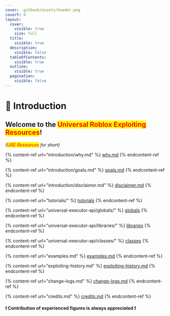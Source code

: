 ```yaml
---
cover: .gitbook/assets/header.png
coverY: 0
layout:
  cover:
    visible: true
    size: full
  title:
    visible: true
  description:
    visible: false
  tableOfContents:
    visible: true
  outline:
    visible: true
  pagination:
    visible: false
---
```


# 👋 Introduction

## Welcome to the <mark style="color:red;">Universal Roblox Exploiting Resources</mark>!

_(<mark style="color:red;">URE Resources</mark> for short)_



{% content-ref url="introduction/why.md" %}
[why.md](introduction/why.md)
{% endcontent-ref %}

{% content-ref url="introduction/goals.md" %}
[goals.md](introduction/goals.md)
{% endcontent-ref %}

{% content-ref url="introduction/disclaimer.md" %}
[disclaimer.md](introduction/disclaimer.md)
{% endcontent-ref %}



{% content-ref url="tutorials/" %}
[tutorials](tutorials/)
{% endcontent-ref %}

{% content-ref url="universal-executor-api/globals/" %}
[globals](universal-executor-api/globals/)
{% endcontent-ref %}

{% content-ref url="universal-executor-api/libraries/" %}
[libraries](universal-executor-api/libraries/)
{% endcontent-ref %}

{% content-ref url="universal-executor-api/classes/" %}
[classes](universal-executor-api/classes/)
{% endcontent-ref %}



{% content-ref url="examples.md" %}
[examples.md](examples.md)
{% endcontent-ref %}

{% content-ref url="exploiting-history.md" %}
[exploiting-history.md](exploiting-history.md)
{% endcontent-ref %}

{% content-ref url="change-logs.md" %}
[change-logs.md](change-logs.md)
{% endcontent-ref %}

{% content-ref url="credits.md" %}
[credits.md](credits.md)
{% endcontent-ref %}

#### ❗ Contribution of experienced figures is always appreciated ❗
